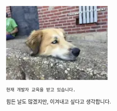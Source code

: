 <img src="README.assets/read_me_main1.webp" alt="read_me_main1" style="zoom:150%;" />



`현재 개발자 교육을 받고 있습니다.`

힘든 날도 많겠지만, 이겨내고 싶다고 생각합니다. 

